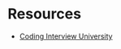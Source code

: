 # Resources

* [Coding Interview University](https://github.com/jwasham/coding-interview-university)
